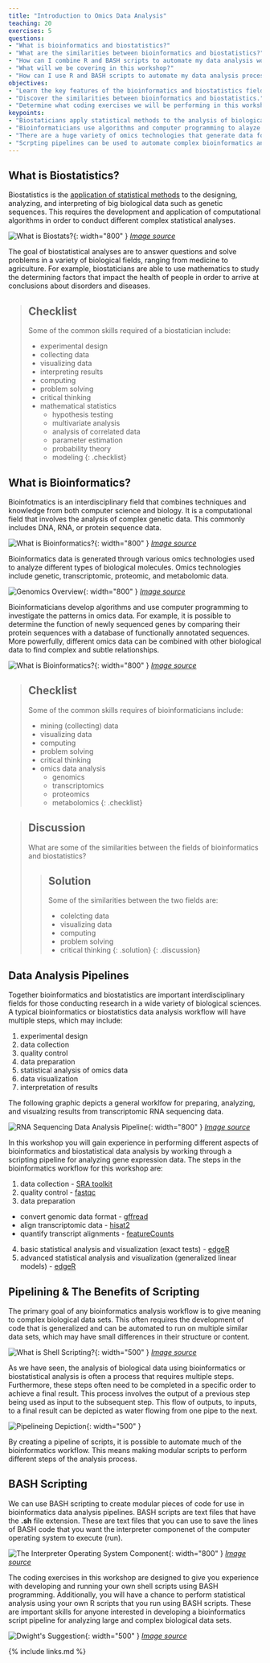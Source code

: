 ```yaml
---
title: "Introduction to Omics Data Analysis"
teaching: 20
exercises: 5
questions:
- "What is bioinformatics and biostatistics?"
- "What are the similarities between bioinformatics and biostatistics?"
- "How can I combine R and BASH scripts to automate my data analysis workflow?"
- "What will we be covering in this workshop?"
- "How can I use R and BASH scripts to automate my data analysis process?"
objectives:
- "Learn the key features of the bioinformatics and biostatistics fields."
- "Discover the similarities between bioinformatics and biostatistics."
- "Determine what coding exercises we will be performing in this workshop."
keypoints:
- "Biostaticians apply statistical methods to the analysis of biological data sets."
- "Bioinformaticians use algorithms and computer programming to alayze omics data"
- "There are a huge variety of omics technologies that generate data for bioinformatics analysis."
- "Scrpting pipelines can be used to automate complex bioinformatics analysis workflows."
---
```


## What is Biostatistics?

Biostatistics is the [application of statistical methods][biostats] to the designing, analyzing, and interpreting of big biological data such as genetic sequences. This requires the development and application of computational algorithms in order to conduct different complex statistical analyses.

![What is Biostats?](../fig/bioStats.jpeg){: width="800" }
*[Image source][bioinfoStats]*

The goal of biostatistical analyses are to answer questions and solve problems in a variety of biological fields, ranging from medicine to agriculture. For example, biostaticians are able to use mathematics to study the determining factors that impact the health of people in order to arrive at conclusions about disorders and diseases.

> ## Checklist
>
> Some of the common skills required of a biostatician include:
> - experimental design
> - collecting data
> - visualizing data
> - interpreting results
> - computing
> - problem solving
> - critical thinking
> - mathematical statistics
>   - hypothesis testing
>   - multivariate analysis
>   - analysis of correlated data
>   - parameter estimation
>   - probability theory
>   - modeling
{: .checklist}


## What is Bioinformatics?

Bioinfotmatics is an interdisciplinary field that combines techniques and knowledge from both computer science and biology. It is a computational field that involves the analysis of complex genetic data. This commonly includes DNA, RNA, or protein sequence data. 

![What is Bioinformatics?](../fig/bioInfo.jpeg){: width="800" }
*[Image source][bioinfoStats]*

Bioinformatics data is generated through various omics technologies used to analyze different types of biological molecules. Omics technologies include genetic, transcriptomic, proteomic, and metabolomic data. 

![Genomics Overview](../fig/Overview-of-different-omics-sciences-such-as-genomics-transcriptomics-and-proteomics.png){: width="800" }
*[Image source][omicsInfo]*

Bioinformaticians develop algorithms and use computer programming to investigate the patterns in omics data. For example, it is possible to determine the function of newly sequenced genes by comparing their protein sequences with a database of functionally annotated sequences. More powerfully, different omics data can be combined with other biological data to find complex and subtle relationships.

![What is Bioinformatics?](../fig/Bioinformatics-graphic-01-983x640.png){: width="800" }
*[Image source][bioinfoInfo]*

> ## Checklist
>
> Some of the common skills requires of bioinformaticians include:
> - mining (collecting) data
> - visualizing data
> - computing
> - problem solving
> - critical thinking
> - omics data analysis
>   - genomics
>   - transcriptomics
>   - proteomics
>   - metabolomics
{: .checklist}

> ## Discussion
>
> What are some of the similarities between the fields of bioinformatics and biostatistics?
>
>> ## Solution
>>
>> Some of the similarities between the two fields are:
>> - colelcting data
>> - visualizing data
>> - computing
>> - problem solving
>> - critical thinking
>{: .solution}
{: .discussion}


## Data Analysis Pipelines

Together bioinformatics and biostatistics are important interdisciplinary fields for those conducting research in a wide variety of biological sciences. A typical bioinformatics or biostatistics data analysis workflow will have multiple steps, which may include:
1. experimental design
2. data collection
3. quality control
4. data preparation
5. statistical analysis of omics data
6. data visualization
7. interpretation of results

The following graphic depicts a general worklfow for preparing, analyzing, and visualzing results from transcriptomic RNA sequencing data. 

![RNA Sequencing Data Analysis Pipeline](../fig/fbinf-01-693836-g001.jpeg){: width="800" }
*[Image source][omicsWorkflow]*

In this workshop you will gain experience in performing different aspects of bioinformatics and biostatistical data analysis by working through a scripting pipeline for analyzing gene expression data. The steps in the bioinformatics workflow for this workshop are:
1. data collection - [SRA toolkit][toolkitSRA]
2. quality control - [fastqc][fastqcCite]
3. data preparation
- convert genomic data format - [gffread][gffreadCite]
- align transcriptomic data - [hisat2][hisat2Cite]
- quantify transcript alignments - [featureCounts][featureFiles]
4. basic statistical analysis and visualization (exact tests) - [edgeR][edgeRCite]
5. advanced statistical analysis and visualization (generalized linear models) - [edgeR][edgeRCite]


## Pipelining & The Benefits of Scripting

The primary goal of any bioinformatics analysis workflow is to give meaning to complex biological data sets. This often requires the development of code that is generalized and can be automated to run on multiple similar data sets, which may have small differences in their structure or content.

![What is Shell Scripting?](../fig/what_is_shell_scripting.jpeg){: width="500" }
*[Image source][scriptingBenefits]*

As we have seen, the analysis of biological data using bioinformatics or biostatistical analysis is often a process that requires multiple steps. Furthermore, these steps often need to be completed in a specific order to achieve a final result. This process involves the output of a previous step being used as input to the subsequent step. This flow of outputs, to inputs, to a final result can be depicted as water flowing from one pipe to the next.

![Pipelineing Depiction](../fig/noun-pvc-pipes-147592.png){: width="500" }

By creating a pipeline of scripts, it is possible to automate much of the bioinformatics workflow. This means making modular scripts to perform different steps of the analysis process. 


## BASH Scripting

We can use BASH scripting to create modular pieces of code for use in bioinformatics data analysis pipelines. BASH scripts are text files that have the **.sh** file extension. These are text files that you can use to save the lines of BASH code that you want the interpreter componenet of the computer operating system to execute (run).

![The Interpreter Operating System Component](../fig/interpreter.png){: width="800" }
*[Image source][interpreterComp]*

The coding exercises in this workshop are designed to give you experience with developing and running your own shell scripts using BASH programming. Additionally, you will have a chance to perform statistical analysis using your own R scripts that you run using BASH scripts. These are important skills for anyone interested in developing a bioinformatics script pipeline for analyzing large and complex biological data sets.

![Dwight's Suggestion](../fig/experience.gif){: width="500" }
*[Image source][experienceCite]*



[scriptingBenefits]: https://www.interviewbit.com/shell-scripting-interview-questions/ 
[interpreterComp]: https://www.geeksforgeeks.org/difference-between-assembler-and-interpreter/ 
[bioinfoInfo]: https://www.genomicseducation.hee.nhs.uk/education/core-concepts/what-is-bioinformatics/
[omicsInfo]: https://www.researchgate.net/figure/Overview-of-different-omics-sciences-such-as-genomics-transcriptomics-and-proteomics_fig1_333003279
[biostats]: https://sphweb.bumc.bu.edu/otlt/mph-modules/bs/bs704_biostatisticsbasics/bs704_biostatisticsbasics_print.html
[bioinfoStats]: https://cgm.sjtu.edu.cn/summer_school/
[omicsWorkflow]: https://www.frontiersin.org/articles/10.3389/fbinf.2021.693836/full
[toolkitSRA]: https://trace.ncbi.nlm.nih.gov/Traces/sra/sra.cgi?view=toolkit_doc
[fastqcCite]: https://www.bioinformatics.babraham.ac.uk/projects/fastqc/
[gffreadCite]: http://ccb.jhu.edu/software/stringtie/gff.shtml
[hisat2Cite]: http://daehwankimlab.github.io/hisat2/
[featureFiles]: https://seqan.readthedocs.io/en/master/Tutorial/InputOutput/GffAndGtfIO.html#:~:text=The%20GFF%20and%20GTF%20formats,sometimes%20called%20%E2%80%9CGFF%202.5%E2%80%9D.&text=The%20main%20difference%20is%20the,smaller%20differences%20in%20the%20format.
[edgeRCite]: https://www.bioconductor.org/packages/release/bioc/vignettes/edgeR/inst/doc/edgeRUsersGuide.pdf
[experienceCite]: https://www.abstract.tech/blog/let-people-die-in-virtual-reality


{% include links.md %}
